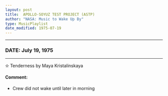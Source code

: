 ```yaml
---
layout: post
title:  APOLLO-SOYUZ TEST PROJECT (ASTP)
author: "NASA: Music to Wake Up By"
type: MusicPlaylist
date_modified: 1975-07-19
---
```


----
### DATE: July 19, 1975
----
✫ Tenderness by Maya Kristalinskaya

#### Comment:
* Crew did not wake until later in morning
